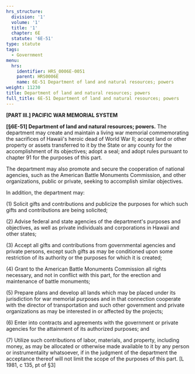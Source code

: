 ```yaml
---
hrs_structure:
  division: '1'
  volume: '1'
  title: '1'
  chapter: 6E
  statute: '6E-51'
type: statute
tags:
  - Government
menu:
  hrs:
    identifier: HRS_0006E-0051
    parent: HRS0006E
    name: 6E-51 Department of land and natural resources; powers
weight: 11230
title: Department of land and natural resources; powers
full_title: 6E-51 Department of land and natural resources; powers
---
```

**[PART III.] PACIFIC WAR MEMORIAL SYSTEM**

**[§6E-51] Department of land and natural resources; powers.** The department may create and maintain a living war memorial commemorating the sacrifices of Hawaii's heroic dead of World War II; accept land or other property or assets transferred to it by the State or any county for the accomplishment of its objectives; adopt a seal; and adopt rules pursuant to chapter 91 for the purposes of this part.

The department may also promote and secure the cooperation of national agencies, such as the American Battle Monuments Commission, and other organizations, public or private, seeking to accomplish similar objectives.

In addition, the department may:

(1) Solicit gifts and contributions and publicize the purposes for which such gifts and contributions are being solicited;

(2) Advise federal and state agencies of the department's purposes and objectives, as well as private individuals and corporations in Hawaii and other states;

(3) Accept all gifts and contributions from governmental agencies and private persons, except such gifts as may be conditioned upon some restriction of its authority or the purposes for which it is created;

(4) Grant to the American Battle Monuments Commission all rights necessary, and not in conflict with this part, for the erection and maintenance of battle monuments;

(5) Prepare plans and develop all lands which may be placed under its jurisdiction for war memorial purposes and in that connection cooperate with the director of transportation and such other government and private organizations as may be interested in or affected by the projects;

(6) Enter into contracts and agreements with the government or private agencies for the attainment of its authorized purposes; and

(7) Utilize such contributions of labor, materials, and property, including money, as may be allocated or otherwise made available to it by any person or instrumentality whatsoever, if in the judgment of the department the acceptance thereof will not limit the scope of the purposes of this part. [L 1981, c 135, pt of §3]